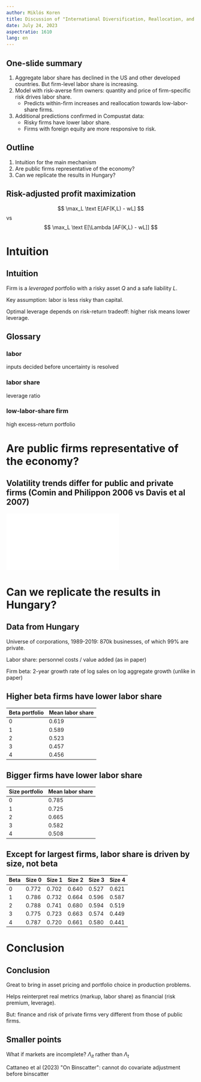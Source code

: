 ```yaml
---
author: Miklós Koren
title: Discussion of "International Diversification, Reallocation, and the Labor Share" by David, Ranciere and Zeke
date: July 24, 2023
aspectratio: 1610
lang: en
---
```


## One-slide summary
1. Aggregate labor share has declined in the US and other developed countries. But firm-level labor share is increasing.
2. Model with risk-averse firm owners: quantity and price of firm-specific risk drives labor share.
    - Predicts within-firm increases and reallocation towards low-labor-share firms.
4. Additional predictions confirmed in Compustat data: 
    - Risky firms have lower labor share.
    - Firms with foreign equity are more responsive to risk.

## Outline
1. Intuition for the main mechanism
2. Are public firms representative of the economy?
3. Can we replicate the results in Hungary?

## Risk-adjusted profit maximization
$$
\max_L \text E[AF(K,L) - wL]
$$
vs
$$
\max_L \text E[\Lambda [AF(K,L) - wL]]
$$

# Intuition
## Intuition
Firm is a *leveraged* portfolio with a risky asset $Q$ and a safe liability $L$.

Key assumption: labor is less risky than capital.

Optimal leverage depends on risk-return tradeoff: higher risk means lower leverage.

## Glossary

### labor
inputs decided before uncertainty is resolved

### labor share
leverage ratio

### low-labor-share firm
high excess-return portfolio

# Are public firms representative of the economy?

## Volatility trends differ for public and private firms (Comin and Philippon 2006 vs Davis et al 2007)
![Davis et al 2007 (Figure 2.5)](fig/fig2-5.pdf)

# Can we replicate the results in Hungary?
## Data from Hungary
Universe of corporations, 1989-2019: 870k businesses, of which 99% are private.

Labor share: personnel costs / value added (as in paper)

Firm beta: 2-year growth rate of log sales on log aggregate growth (unlike in paper)


## Higher beta firms have lower labor share
| Beta portfolio | Mean labor share     |
-----------------|-----------|
| 0                        | 0.619     |
| 1                        | 0.589     |
| 2                        | 0.523     |
| 3                        | 0.457     |
| 4                        | 0.456     |

## Bigger firms have lower labor share
| Size portfolio | Mean labor share   |
|----------------|--------|
| 0              | 0.785  |
| 1              | 0.725  |
| 2              | 0.665  |
| 3              | 0.582  |
| 4              | 0.508  |


## Except for largest firms, labor share is driven by size, not beta
| Beta | Size 0 | Size 1 | Size 2 | Size 3 | Size 4 | 
|--------------------------|------------------|------------------|------------------|------------------|------------------|
| 0                        | 0.772            | 0.702            | 0.640            | 0.527            | 0.621            |
| 1                        | 0.786            | 0.732            | 0.664            | 0.596            | 0.587            |
| 2                        | 0.788            | 0.741            | 0.680            | 0.594            | 0.519            |
| 3                        | 0.775            | 0.723            | 0.663            | 0.574            | 0.449            |
| 4                        | 0.787            | 0.720            | 0.661            | 0.580            | 0.441            |

# Conclusion
## Conclusion
Great to bring in asset pricing and portfolio choice in production problems.

Helps reinterpret real metrics (markup, labor share) as financial (risk premium, leverage).

But: finance and risk of private firms very different from those of public firms.

## Smaller points
What if markets are incomplete? $\Lambda_{it}$ rather than $\Lambda_t$

Cattaneo et al (2023) "On Binscatter": cannot do covariate adjustment before binscatter